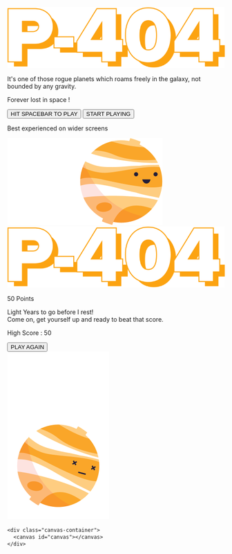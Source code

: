 <html>

<head>
    <title>Planet 404</title>
    <link rel="shortcut icon" type="image/x-icon" href="images/planet_game.png" />

  <meta charset="utf-8">
  <meta name="viewport" content="width=device-width, initial-scale=1">

  <link href="https://fonts.googleapis.com/css?family=Montserrat:400,500,600,700,800" rel="stylesheet">
  <link rel="stylesheet" type="text/css" href="style.css">
    
 <!-- Global site tag (gtag.js) - Google Analytics -->
<script async src="https://www.googletagmanager.com/gtag/js?id=UA-134147469-3"></script>
<script>
  window.dataLayer = window.dataLayer || [];
  function gtag(){dataLayer.push(arguments);}
  gtag('js', new Date());

  gtag('config', 'UA-134147469-3');
</script>


</head>

<body>

  <div class="gamestart" id="gamestart">
    <div class="gamestart_header">
      <img class = "logo_big" src ="images/logo_big.svg">
      <p class="message">It's one of those rogue planets which roams freely in the galaxy, not bounded by any gravity.</p>
      <p class="message">Forever <span class="highlight"> lost in space !</span> </p>
    </div>
    <div class="gamestart_button">
      <button class="spacebar desktopbtn" id="startgamebtn"> HIT SPACEBAR TO PLAY</button>
      <button class="spacebar mobilebtn" id="startgamebtn2"> START PLAYING</button>
      <p class="note message">Best experienced on wider screens</p>
    </div>
    <div class="gamestart_image">
      <img class="displayimg" src ="images/planet.png">
    </div>
  </div>

  <div class="gameplay" id="gameplay">
    <img class = "logo_small" src ="images/logo_big.svg">
  </div>

  <div class="gameover" id="gameover">
    <div class="gameover_header">
      <p class="message_title"> <span id="gameoverscore">50 </span> Points </p>
      <p class="message" id ="overtext">Light Years to go before I rest! <br> Come on, get yourself up and ready to beat that score.</p>
      <p class="message highlight"> High Score : <span id="highscore">50 </span> </p>
    </div>
    <div class="gameover_button">
      <button class="spacebar" id="playagainbtn">PLAY AGAIN</button>
    </div>
    <div class="gameover_image">
      <img class="displayimg" src ="images/planet_over.png">
    </div>
  </div>


    <div class="canvas-container">
      <canvas id="canvas"></canvas>
    </div>




  <script src="main.js"></script>



</body>
</html>
